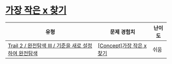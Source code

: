 # [가장 작은 x 찾기](https://www.codetree.ai/trails/complete/curated-cards/intro-find-smallest-x)

|유형|문제 경험치|난이도|
|---|---|---|
|[Trail 2 / 완전탐색 III / 기준을 새로 설정하여 완전탐색](https://www.codetree.ai/trail-info/novice-mid/)|[[Concept]가장 작은 x 찾기](https://www.codetree.ai/trails/complete/curated-cards/intro-find-smallest-x/)|쉬움|

